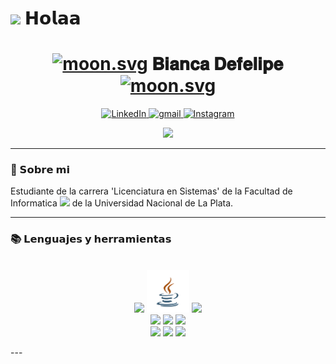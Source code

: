 
<div id="header" align="center">

<div align="left">
  <h1>  <img src="https://i.giphy.com/media/KzJkzjggfGN5Py6nkT/200.webp" width="50">  𝗛𝗼𝗹𝗮𝗮  </h1>
</div>

  <h1>
    <a href="https://moon-svg.minung.dev"><img src="https://moon-svg.minung.dev/moon.svg?size=50&theme=ray&rotate=0" alt="moon.svg"></a>
   𝐁𝐢𝐚𝐧𝐜𝐚 𝐃𝐞𝐟𝐞𝐥𝐢𝐩𝐞
    <a href="https://moon-svg.minung.dev"><img src="https://moon-svg.minung.dev/moon.svg?size=50&theme=ray&rotate=0" alt="moon.svg"></a>
  </h1>
  
  
  <div id="badges">
  <p align="center">
  <a href="www.linkedin.com/in/bianca-defelipe-761795276" target="_blank">
    <img src="https://img.shields.io/badge/linkedin-%230077B5.svg?&style=for-the-badge&logo=linkedin&logoColor=white&color=071A2C" alt="LinkedIn"/>
  </a>
  <a href ="mailto:biancadef03@gmail.com?" target= "_blank">
    <img src="https://img.shields.io/badge/Gmail-D14836?style=for-the-badge&logo=gmail&logoColor=white&color=071A2C" alt="gmail"/>
  </a>
  <a href="https://www.instagram.com/bian.defelipe/" target="_blank">
    <img src="https://img.shields.io/badge/instagram-%23E4405F.svg?&style=for-the-badge&logo=instagram&logoColor=white&color=071A2C" alt="Instagram"/>
  </a>

</p>
  </div>
<img src="https://media.giphy.com/media/v1.Y2lkPTc5MGI3NjExNXl4dWRybmx5MmhvMHRrNmFrYWpqd2dvN3BsdTU1YnJwbXQ0bnh5aiZlcD12MV9pbnRlcm5hbF9naWZfYnlfaWQmY3Q9Zw/LHZyixOnHwDDy/giphy.gif" width="100"/>
</div>

<div align="center">

</div>

---

### :crescent_moon: 𝗦𝗼𝗯𝗿𝗲 𝗺𝗶
Estudiante de la carrera 'Licenciatura en Sistemas' de la Facultad de Informatica <img src="https://media.giphy.com/media/WUlplcMpOCEmTGBtBW/giphy.gif" width="30"> de la Universidad Nacional de La Plata.
  <!--<div >
- :notebook: Actualmente estoy realizando cursos sobre desarrollo web y programacion full-stack.
  </div>-->
  <!--<div >
- :mailbox:Cómo contactarme: [![Linkedin Badge](https://img.shields.io/badge/-Bianca_Defelipe-blue?style=flat&logo=Linkedin&logoColor=white)](https://www.linkedin.com/in/bianca-defelipe-761795276/)  </div>-->
  ---

### :books: 𝗟𝗲𝗻𝗴𝘂𝗮𝗷𝗲𝘀 𝘆 𝗵𝗲𝗿𝗿𝗮𝗺𝗶𝗲𝗻𝘁𝗮𝘀
<div>
<p align="center">
  <br>
  <img src="https://i.giphy.com/media/LMt9638dO8dftAjtco/200.webp" width="50">
    <img src="https://raw.githubusercontent.com/Deathopex/Deathopex/main/java.gif" width="68">
     <img src="https://i.giphy.com/media/ln7z2eWriiQAllfVcn/200.webp" width="50">
  <br>
  <img src="https://i.giphy.com/media/IdyAQJVN2kVPNUrojM/200.webp" width="45"> 
  <img src="https://i.giphy.com/media/fsEaZldNC8A1PJ3mwp/200.webp" width= "50">
  <img src="https://i.giphy.com/media/XAxylRMCdpbEWUAvr8/200.webp" width="50"> 
  <br>
    <img src="https://i.giphy.com/media/kH1DBkPNyZPOk0BxrM/200.webp" width="50" >
    <img src= "https://cdn.dribbble.com/users/1063469/screenshots/4100137/media/901d1c0a6340f56ae5f6b40f557f179c.gif" width="50">
  <img src = "https://images-wixmp-ed30a86b8c4ca887773594c2.wixmp.com/f/072fa096-b852-4161-ae5d-8f42f037c051/d3j1356-855cfd6b-6cf8-4deb-92d8-3260ae570d56.gif?token=eyJ0eXAiOiJKV1QiLCJhbGciOiJIUzI1NiJ9.eyJzdWIiOiJ1cm46YXBwOjdlMGQxODg5ODIyNjQzNzNhNWYwZDQxNWVhMGQyNmUwIiwiaXNzIjoidXJuOmFwcDo3ZTBkMTg4OTgyMjY0MzczYTVmMGQ0MTVlYTBkMjZlMCIsIm9iaiI6W1t7InBhdGgiOiJcL2ZcLzA3MmZhMDk2LWI4NTItNDE2MS1hZTVkLThmNDJmMDM3YzA1MVwvZDNqMTM1Ni04NTVjZmQ2Yi02Y2Y4LTRkZWItOTJkOC0zMjYwYWU1NzBkNTYuZ2lmIn1dXSwiYXVkIjpbInVybjpzZXJ2aWNlOmZpbGUuZG93bmxvYWQiXX0.fS74KSV8Q51an7w8kIVnxZqTNJepp0lvqBL726pkofA" width = "43">




</p>
  <!--<div >
  <img src="https://github.com/devicons/devicon/blob/master/icons/python/python-original.svg" title="python" alt="python" width="40" height="40"/>&nbsp;
  <img src="https://github.com/devicons/devicon/blob/master/icons/java/java-original-wordmark.svg" title="Java" alt="Java" width="40" height="40"/>&nbsp;  
  <img src="https://github.com/devicons/devicon/blob/master/icons/css3/css3-plain-wordmark.svg"  title="CSS3" alt="CSS" width="40" height="40"/>&nbsp;
  <img src="https://github.com/devicons/devicon/blob/master/icons/html5/html5-original.svg" title="HTML5" alt="HTML" width="40" height="40"/>&nbsp;
  <img src="https://github.com/devicons/devicon/blob/master/icons/javascript/javascript-original.svg" title="JavaScript" alt="JavaScript" width="40" height="40"/>&nbsp;
  <img src="https://github.com/devicons/devicon/blob/master/icons/github/github-original.svg" title="github" alt="github" width="40" height="40"/>&nbsp;
   <img src="https://github.com/devicons/devicon/blob/master/icons/vscode/vscode-original.svg" title="vscode" alt="vscode" width="40" height="40"/>&nbsp;
   <img src="https://github.com/devicons/devicon/blob/master/icons/flask/flask-original.svg" title="flask" alt="flask" width="40" height="40"/>&nbsp;
  <img src="https://github.com/devicons/devicon/blob/master/icons/gitlab/gitlab-original.svg" title="gitlab" alt="gitlab" width="40" height="40"/>&nbsp;
  <img src="https://github.com/devicons/devicon/blob/master/icons/jupyter/jupyter-original.svg" title="jupyter" alt="jupyter" width="40" height="40"/>&nbsp;
  <img src="https://github.com/devicons/devicon/blob/master/icons/pandas/pandas-original.svg" title="pandas" alt="pandas" width="40" height="40"/>&nbsp;
  <img src="https://github.com/devicons/devicon/blob/master/icons/git/git-original-wordmark.svg" title="Git" **alt="Git" width="40" height="40"/>
</div>
  </div>-->
---


